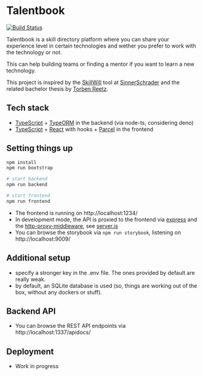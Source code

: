 # Talentbook

[![Build Status](https://travis-ci.org/terabaud/talentbook.svg?branch=master)](https://travis-ci.org/terabaud/talentbook)

Talentbook is a skill directory platform where you can share your experience level in certain technologies and wether you prefer to work with the technology or not.

This can help building teams or finding a mentor if you want to learn a new technology.

This project is inspired by the [SkillWill](https://github.com/sinnerschrader/SkillWill) tool at [SinnerSchrader](https://github.com/sinnerschrader) and the related bachelor thesis by [Torben Reetz]([https://github.com/t0rbn/]).

## Tech stack

- [TypeScript](https://www.typescriptlang.org/) + [TypeORM](https://typeorm.io/) in the backend (via node-ts, considering deno)
- [TypeScript](https://www.typescriptlang.org/) + [React](https://reactjs.org/) with hooks + [Parcel](https://parceljs.org) in the frontend

## Setting things up

```sh
npm install
npm run bootstrap

# start backend
npm run backend

# start frontend
npm run frontend
```

- The frontend is running on http://localhost:1234/
- In development mode, the API is proxied to the frontend via [express](https://expressjs.com) and the [http-proxy-middleware](https://www.npmjs.com/package/http-proxy-middleware), see [server.js](https://github.com/terabaud/talentbook/blob/master/packages/frontend/dev-proxy/server.js)
- You can browse the storybook via `npm run storybook`, listening on http://localhost:9009/

## Additional setup

- specify a stronger key in the .env file. The ones provided by default are really weak.
- by default, an SQLite database is used (so, things are working out of the box, without any dockers or stuff).

## Backend API

- You can browse the REST API endpoints via http://localhost:1337/apidocs/

## Deployment

- Work in progress
